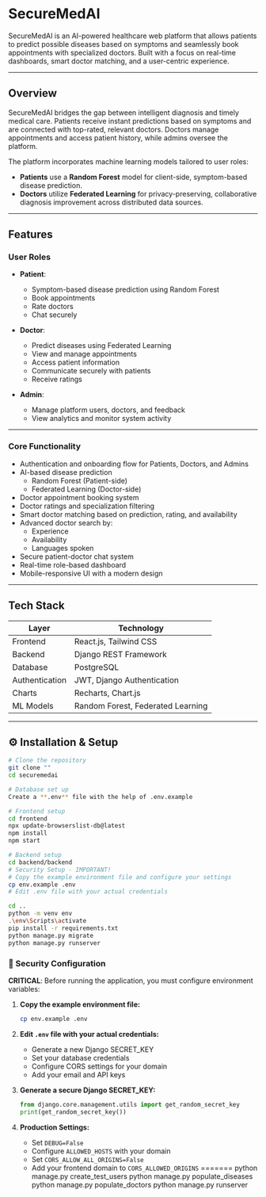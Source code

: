 # SecureMedAI

SecureMedAI is an AI-powered healthcare web platform that allows patients to predict possible diseases based on symptoms and seamlessly book appointments with specialized doctors. Built with a focus on real-time dashboards, smart doctor matching, and a user-centric experience.

---

## Overview

SecureMedAI bridges the gap between intelligent diagnosis and timely medical care. Patients receive instant predictions based on symptoms and are connected with top-rated, relevant doctors. Doctors manage appointments and access patient history, while admins oversee the platform.

The platform incorporates machine learning models tailored to user roles:

- **Patients** use a **Random Forest** model for client-side, symptom-based disease prediction.
- **Doctors** utilize **Federated Learning** for privacy-preserving, collaborative diagnosis improvement across distributed data sources.

---

## Features

### User Roles

- **Patient**:  
  - Symptom-based disease prediction using Random Forest  
  - Book appointments  
  - Rate doctors  
  - Chat securely  

- **Doctor**:  
  - Predict diseases using Federated Learning  
  - View and manage appointments  
  - Access patient information  
  - Communicate securely with patients  
  - Receive ratings  

- **Admin**:  
  - Manage platform users, doctors, and feedback  
  - View analytics and monitor system activity  

---

### Core Functionality

- Authentication and onboarding flow for Patients, Doctors, and Admins  
- AI-based disease prediction  
  - Random Forest (Patient-side)  
  - Federated Learning (Doctor-side)  
- Doctor appointment booking system  
- Doctor ratings and specialization filtering  
- Smart doctor matching based on prediction, rating, and availability  
- Advanced doctor search by:  
  - Experience  
  - Availability  
  - Languages spoken  
- Secure patient-doctor chat system  
- Real-time role-based dashboard  
- Mobile-responsive UI with a modern design  

---

## Tech Stack

| Layer            | Technology                       |
|------------------|----------------------------------|
| Frontend         | React.js, Tailwind CSS           |
| Backend          | Django REST Framework            |
| Database         | PostgreSQL                       |
| Authentication   | JWT, Django Authentication       |
| Charts           | Recharts, Chart.js               |
| ML Models        | Random Forest, Federated Learning|

---


## ⚙️ Installation & Setup

```bash
# Clone the repository
git clone ""
cd securemedai

# Database set up 
Create a **.env** file with the help of .env.example

# Frontend setup
cd frontend
npx update-browserslist-db@latest
npm install
npm start

# Backend setup
cd backend/backend
# Security Setup - IMPORTANT!
# Copy the example environment file and configure your settings
cp env.example .env
# Edit .env file with your actual credentials

cd ..
python -m venv env
.\env\Scripts\activate  
pip install -r requirements.txt
python manage.py migrate
python manage.py runserver
```

### 🔐 Security Configuration

**CRITICAL**: Before running the application, you must configure environment variables:

1. **Copy the example environment file:**
   ```bash
   cp env.example .env
   ```

2. **Edit `.env` file with your actual credentials:**
   - Generate a new Django SECRET_KEY
   - Set your database credentials
   - Configure CORS settings for your domain
   - Add your email and API keys

3. **Generate a secure Django SECRET_KEY:**
   ```python
   from django.core.management.utils import get_random_secret_key
   print(get_random_secret_key())
   ```

4. **Production Settings:**
   - Set `DEBUG=False`
   - Configure `ALLOWED_HOSTS` with your domain
   - Set `CORS_ALLOW_ALL_ORIGINS=False`
   - Add your frontend domain to `CORS_ALLOWED_ORIGINS`
=======
python manage.py create_test_users
python manage.py populate_diseases
python manage.py populate_doctors
python manage.py runserver

